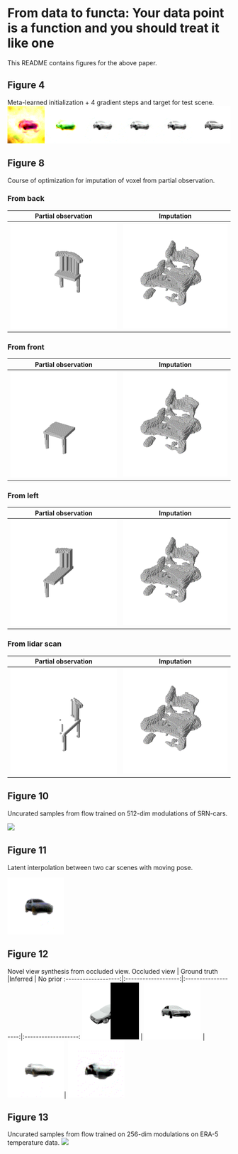 # From data to functa: Your data point is a function and you should treat it like one

This README contains figures for the above paper.

## Figure 4
Meta-learned initialization + 4 gradient steps and target for test scene.
![](./figures/meta-learning-visualization-4-step-scene-gif.gif)

## Figure 8
Course of optimization for imputation of voxel from partial observation.

### From back
Partial observation    |  Imputation
:---------------------:|:---------------------:
![](./figures/voxel-imputation-back.png)  |  ![](./figures/voxel-imputation-front-from-back.gif)

### From front
Partial observation    |  Imputation
:---------------------:|:---------------------:
![](./figures/voxel-imputation-front.png)  |  ![](./figures/voxel-imputation-back-from-front.gif)

### From left
Partial observation    |  Imputation
:---------------------:|:---------------------:
![](./figures/voxel-imputation-left.png)  |  ![](./figures/voxel-imputation-right-from-left.gif)

### From lidar scan
Partial observation    |  Imputation
:---------------------:|:---------------------:
![](./figures/voxel-imputation-lidar-x.png)  |  ![](./figures/voxel-imputation-lidar-x.gif)


## Figure 10
Uncurated samples from flow trained on 512-dim modulations of SRN-cars.

![](./figures/car-flow-samples-512-gif.gif)

## Figure 11
Latent interpolation between two car scenes with moving pose.

![](./figures/car-flow-latent-interpolation-512-gif.gif)

## Figure 12
Novel view synthesis from occluded view.
Occluded view        |  Ground truth       |Inferred             | No prior
:-------------------:|:-------------------:|:-------------------:|:-------------------:
![](./figures/novel-view-synthesis-car-masked.png) | ![](./figures/novel-view-synthesis-car-target.gif) | ![](./figures/novel-view-synthesis-car-mask-gif.gif)| ![](./figures/novel-view-synthesis-car-mask-no-prior-gif.gif)


## Figure 13
Uncurated samples from flow trained on 256-dim modulations on ERA-5 temperature data.
![](./figures/era5-flow-samples-256-gif.gif)


